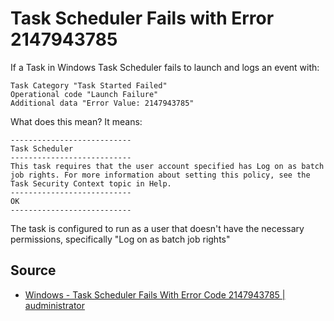 ﻿# Task Scheduler Fails with Error 2147943785

If a Task in Windows Task Scheduler fails to launch and logs an event with:

	Task Category "Task Started Failed"
	Operational code "Launch Failure"
	Additional data "Error Value: 2147943785"

What does this mean? It means:

	---------------------------
	Task Scheduler
	---------------------------
	This task requires that the user account specified has Log on as batch job rights. For more information about setting this policy, see the Task Security Context topic in Help.
	---------------------------
	OK
	---------------------------

The task is configured to run as a user that doesn't have the necessary permissions, specifically "Log on as batch job rights"

## Source

- [Windows - Task Scheduler Fails With Error Code 2147943785 | audministrator](https://audministrator.wordpress.com/2017/04/05/windows-task-scheduler-fails-with-error-code-2147943785/)
